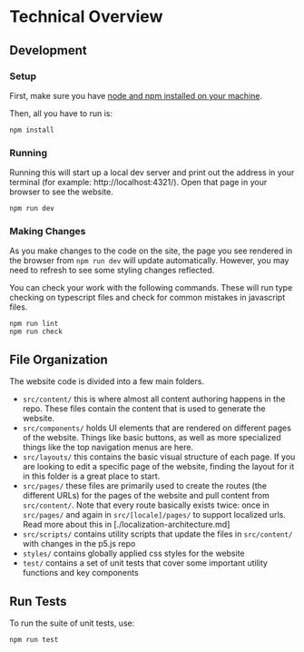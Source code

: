 # Technical Overview

## Development

### Setup

First, make sure you have [node and npm installed on your machine](https://nodejs.org/en/learn/getting-started/how-to-install-nodejs).

Then, all you have to run is:

```shellsession
npm install
```

### Running

Running this will start up a local dev server and print out the address in your terminal (for example: http://localhost:4321/). Open that page in your browser to see the website.

```shellsession
npm run dev
```

### Making Changes

As you make changes to the code on the site, the page you see rendered in the browser from `npm run dev` will update automatically. However, you may need to refresh to see some styling changes reflected.

You can check your work with the following commands. These will run type checking on typescript files and check for common mistakes in javascript files.

```shellsession
npm run lint
npm run check
```

## File Organization

The website code is divided into a few main folders.

- `src/content/` this is where almost all content authoring happens in the repo. These files contain the content that is used to generate the website.
- `src/components/` holds UI elements that are rendered on different pages of the website. Things like basic buttons, as well as more specialized things like the top navigation menus are here.
- `src/layouts/` this contains the basic visual structure of each page. If you are looking to edit a specific page of the website, finding the layout for it in this folder is a great place to start.
- `src/pages/` these files are primarily used to create the routes (the different URLs) for the pages of the website and pull content from `src/content/`. Note that every route basically exists twice: once in `src/pages/` and again in `src/[locale]/pages/` to support localized urls. Read more about this in [./localization-architecture.md]
- `src/scripts/` contains utility scripts that update the files in `src/content/` with changes in the p5.js repo
- `styles/` contains globally applied css styles for the website
- `test/` contains a set of unit tests that cover some important utility functions and key components

## Run Tests

To run the suite of unit tests, use:

```shellsession
npm run test
```
